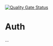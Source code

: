 [![Quality Gate Status](https://sonarcloud.io/api/project_badges/measure?project=iotakingdoms_auth&metric=alert_status)](https://sonarcloud.io/summary/new_code?id=iotakingdoms_auth)

# Auth

...
